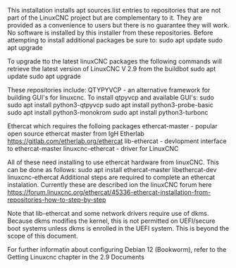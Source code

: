 This installation installs apt sources.list entries to  repositories that are not part of the LinuxCNC project but are complementary to it.
They are provided as a convenience to users but there is no guarantee they will work. 
No software is installed by this installer from these repositories.
Before attempting to install additional packages be sure to:
sudo apt update
sudo apt upgrade

To upgrade tto the latest linuxCNC packages the following commands will retrieve the latest version of LinuxCNC V 2.9 from the buildbot
sudo apt update
sudo apt upgrade

These repositories include:
QTYPYVCP - an alternative framework for building GUI's for linuxcnc.
To install qtpyvcp and available GUI's: 
  sudo sudo apt install python3-qtpyvcp
  sudo apt install python3-probe-basic
  sudo apt install python3-monokrom
  sudo apt install python3-turbonc

Ethercat which requires the folloing packages
ethercat-master - popular open source ethercat master from IgH Etherlab https://gitlab.com/etherlab.org/ethercat
lib-ethercat - devlopment interface to ethercat-master
linuxcnc-ethercat - driver for LinuxCNC 

All of these need installing to use ethercat hardware from linuxCNC. This can be done as follows:
  sudo apt install ethercat-master libethercat-dev  linuxcnc-ethercat
Additional steps are required to complete an ethercat instalation. 
Currently these are described ion the linuxCNC forum here
https://forum.linuxcnc.org/ethercat/45336-ethercat-installation-from-repositories-how-to-step-by-step

Note that lib-ethercat and some network drivers require use of dkms. Because dkms modifies the kernel, 
this is not permitted on UEFI/secure boot systems unless dkms is enrolled in the UEFI system.
This is beyond the scope of this document.

For further informatin about configuring Debian 12 (Bookworm), refer to the Getting Linuxcnc chapter in the 2.9 Documents

